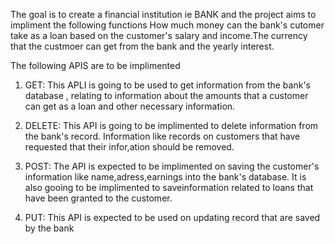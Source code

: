 The goal is to create a financial institution ie BANK and the project aims to impliment the following functions 
 How much money can the bank's cutomer take as a loan based on the customer's salary and income.The currency that the custmoer can get from the bank and the yearly interest.

The following APIS are to be implimented

1) GET: 
This APLI is going to be used to get information from the bank's database , relating to information about the amounts that a customer can get as a loan and other necessary information.

2) DELETE:
This API is going to be implimented to delete information from the bank's record.
 Information like records on customers that have requested that their infor,ation should be removed. 


3) POST:
The API is expected to be implimented on saving the customer's information like name,adress,earnings into the bank's database. It is also gooing to be implimented to saveinformation related to loans that have been granted to the customer.


4) PUT:
This API is expected to be used on updating record that are saved by the bank 
